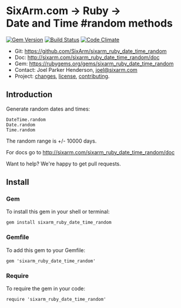 # SixArm.com → Ruby → <br> Date and Time #random methods

<!--header-open-->

[![Gem Version](https://badge.fury.io/rb/sixarm_ruby_date_time_random.svg)](http://badge.fury.io/rb/sixarm_ruby_date_time_random)
[![Build Status](https://travis-ci.org/SixArm/sixarm_ruby_date_time_random.png)](https://travis-ci.org/SixArm/sixarm_ruby_date_time_random)
[![Code Climate](https://api.codeclimate.com/v1/badges/e1d66263dfc8fc1303a8/maintainability)](https://codeclimate.com/github/SixArm/sixarm_ruby_date_time_random/maintainability)

* Git: <https://github.com/SixArm/sixarm_ruby_date_time_random>
* Doc: <http://sixarm.com/sixarm_ruby_date_time_random/doc>
* Gem: <https://rubygems.org/gems/sixarm_ruby_date_time_random>
* Contact: Joel Parker Henderson, <joel@sixarm.com>
* Project: [changes](CHANGES.md), [license](LICENSE.md), [contributing](CONTRIBUTING.md).

<!--header-shut-->


## Introduction

Generate random dates and times:

    DateTime.random
    Date.random
    Time.random

The random range is +/- 10000 days.

For docs go to <http://sixarm.com/sixarm_ruby_date_time_random/doc>

Want to help? We're happy to get pull requests.


<!--install-open-->

## Install

### Gem

To install this gem in your shell or terminal:

    gem install sixarm_ruby_date_time_random

### Gemfile

To add this gem to your Gemfile:

    gem 'sixarm_ruby_date_time_random'

### Require

To require the gem in your code:

    require 'sixarm_ruby_date_time_random'

<!--install-shut-->
